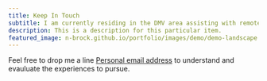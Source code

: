 ```yaml
---
title: Keep In Touch
subtitle: I am currently residing in the DMV area assisting with remote opportunities.
description: This is a description for this particular item.
featured_image: n-brock.github.io/portfolio/images/demo/demo-landscape.jpg
---
```



Feel free to drop me a line  [Personal email address](mailto:nickolas.brock@gmail.com) to understand and evauluate the experiences to pursue.
